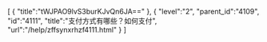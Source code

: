 [
	{
		"title":"tWJPAO9lvS3burKJvQn6JA=="
	},
	{
		"level":"2",
		"parent_id":"4109",
		"id":"4111",
		"title":"支付方式有哪些？如何支付",
		"url":"/help/zffsynxrhzf4111.html"
	}
]